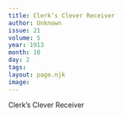 ```yaml
---
title: Clerk’s Clever Receiver
author: Unknown
issue: 21
volume: 5
year: 1913
month: 10
day: 2
tags:
layout: page.njk
image:
---
```

Clerk’s Clever Receiver
